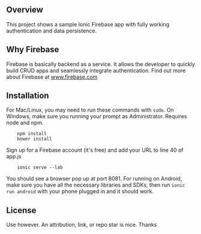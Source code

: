## Overview

This project shows a sample Ionic Firebase app with fully working authentication and data persistence.


## Why Firebase

Firebase is basically backend as a service. It allows the developer to quickly build CRUD apps and seamlessly integrate authentication.
Find out more about Firebase at www.firebase.com


## Installation
For Mac/Linux, you may need to run these commands with `sudo`. On Windows, make sure you running your prompt as Administrator.
Requires node and npm.

```
    npm install
    bower install
```
Sign up for a Firebase account (it's free) and add your URL to line 40 of app.js

```
    ionic serve --lab
```

You should see a browser pop up at port 8081.
For running on Android, make sure you have all the necessary libraries and SDKs, then run `ionic run android` with your phone plugged in and it should work.


## License

Use however. An attribution, link, or repo star is nice. Thanks